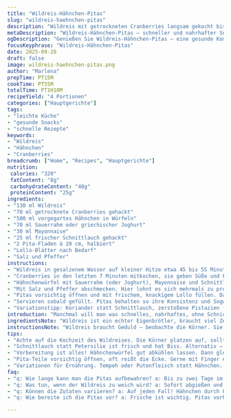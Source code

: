 ```yaml
---
title: "Wildreis-Hähnchen-Pitas"
slug: "wildreis-haehnchen-pitas"
description: "Wildreis mit getrockneten Cranberries langsam gekocht bis er springt, dann mit vorgegartem Hähnchen, Sauerrahm, Mayonnaise und frischer Schnittlauch vermischt. Dazu knackige Lollo-Blätter in halbierte Pita-Taschen gefüllt. Ideal als schneller Lunch oder leichter Dinner-Snack, entwickelt durch Anpassung von Kräutern und Texturen. Variationen mit griechischem Joghurt oder frischem Salat möglich. Fokus auf aromatische Balance und bissfeste Textur des Wildreises. Einfach, ohne Nüsse und Milchprodukte. "
metaDescription: "Wildreis-Hähnchen-Pitas – schneller und nahrhafter Snack mit knackigem Wildreis und zartem Hähnchen"
ogDescription: "Genießen Sie Wildreis-Hähnchen-Pitas – eine gesunde Kombination aus Wildreis und Hähnchen, perfekt für Lunch oder Dinner."
focusKeyphrase: "Wildreis-Hähnchen-Pitas"
date: 2025-09-28
draft: false
image: wildreis-haehnchen-pitas.png
author: "Marlena"
prepTime: PT15M
cookTime: PT55M
totalTime: PT1H10M
recipeYield: "4 Portionen"
categories: ["Hauptgerichte"]
tags:
- "leichte Küche"
- "gesunde Snacks"
- "schnelle Rezepte"
keywords:
- "Wildreis"
- "Hähnchen"
- "Cranberries"
breadcrumb: ["Home", "Recipes", "Hauptgerichte"]
nutrition: 
 calories: "320"
 fatContent: "8g"
 carbohydrateContent: "40g"
 proteinContent: "25g"
ingredients:
- "130 ml Wildreis"
- "70 ml getrocknete Cranberries gehackt"
- "500 ml vorgegartes Hähnchen in Würfeln"
- "70 ml Sauerrahm oder griechischer Joghurt"
- "30 ml Mayonnaise"
- "25 ml frischer Schnittlauch gehackt"
- "2 Pita-Fladen à 20 cm, halbiert"
- "Lollo-Blätter nach Bedarf"
- "Salz und Pfeffer"
instructions:
- "Wildreis in gesalzenem Wasser auf kleiner Hitze etwa 45 bis 55 Minuten köcheln lassen. Das Wasser sollte blubbern, aber nicht wild, Reis ist fertig wenn die Körner aufplatzen und weich, gleichzeitig bissfest bleiben. Etwas mehr Zeit erlaubt Geschmack der Körner zu entfalten."
- "Cranberries in den letzten 7 Minuten mitkochen, sie geben Süße und Farbe ab. Anschließend Reis gut abtropfen lassen, kalt abschrecken um Garprozess zu stoppen und klebrige Masse zu vermeiden."
- "Hähnchenwürfel mit Sauerrahm (oder Joghurt), Mayonnaise und Schnittlauch in eine Schüssel geben. Den abgekühlten Wildreis unterheben. Auf Konsistenz prüfen, sollte cremig, aber nicht zu feucht wirken."
- "Mit Salz und Pfeffer abschmecken. Hier lohnt es sich mehrmals zu probieren, da Reis und Cranberries Süße mitbringen; zu viel Salz unnatürlich."
- "Pitas vorsichtig öffnen und mit frischem, knackigem Lollo füllen. Dann die Hähnchen-Reis-Mischung dazugeben. Beilage? Ein frischer Zitronenschnitz hebt das Aroma."
- "Servieren sobald gefüllt. Pitas behalten so ihre Konsistenz und Sogwirkung."
- "Variationstipp: Koriander statt Schnittlauch, zerstoßene Pistazien (optional), oder Limettensaft als Akzent. Für veganen Twist Sojajoghurt und Räuchertofu verwenden."
introduction: "Manchmal will man was schnelles, nahrhaftes, ohne Schnickschnack. Wildreis, anders als weißer Reis, bringt knackigere Struktur und nussigen Geschmack, der zusammen mit getrockneten Cranberries und zartem Hähnchen eine spannende Mischung ergibt. Diese Pitas sind ein Fundstück aus meiner Routine, optimiert über Jahre im hektischen Alltag. Dabei hab ich gelernt, dass Timing beim Reis entscheidend ist – nicht zu weich, nicht zu hart. Die Kombination mit Sauerrahm gibt Cremigkeit ohne Kuhmilch oder Glutenstress. Probiert man Schnittlauch statt Petersilie, bekommt das Ganze eine feine Frische, die ich sehr schätze. Kein großes Aufheben, sondern mit einfachen Zutaten viel Geschmack rausholen. Ein Snack, der sättigt, ohne zu beschweren – perfekt zum Vorbereiten und Reste verarbeiten."
ingredientsNote: "Wildreis ist ein echter Eigenbrötler, braucht viel Zeit zum Köcheln, aber die Geduld zahlt sich aus. Wer kauft, sollte auf Qualität achten; billig kann zäh und trocken sein. Cranberries hinzufügen am Ende bewahrt ihr Frucht und Textur. Statt Schnittlauch passen auch Frühlingszwiebeln für etwas Biss und Zwiebelaroma. Fleisch kann mit Putenfleisch ersetzt werden, oder gebratenem Tempeh für Vegetarier. Sauerrahm tausche ich manchmal gegen griechischen Joghurt – bietet ähnliche Cremigkeit, weniger Fett. Pita-Taschen, halbiert, sollten frisch sein; altbackene zerfallen schnell. Als Salatgrün nehme ich Lollo für Weichheit und Farbe, Rucola gibt mehr Pfeffer, das probiere ich immer wieder. Salz und Pfeffer erst am Ende – zur Balance, nicht zur Überdeckung."
instructionsNote: "Wildreis braucht Geduld – beobachte die Körner. Sie verändern Farbe, platzen auf, werden größer. Kein Wasser mehr sichtbar? Gut. Tropfe ab, schreck mit kaltem Wasser ab, sonst bleibt der Reis klebrig und matschig. Beim Mischen wichtig, dass Hähnchen gut vorgekocht und klein gewürfelt ist, so verteilt sich die Textur besser. Sauerrahm oder Joghurt mischen sorgt für Cremigkeit, die Masse darf kein Chapatti-Teig werden, eher locker zusammenhalten. Pita öffnen vorsichtig, sonst reisst sie. Ich drücke oft vorher mit dem Finger entlang, so kann man besser füllen. Lollo nicht zu klein reißen, ganze Blätter sind saftiger, dadurch guter Kontrast zum Reis. Abschmecken – hier schummle ich oft mit bisschen Zitronensaft, damit der Geschmack prickelnder wird. Perfekt für schnelle Lunchbox, die nicht fettig wird."
tips:
- "Achte auf die Kochzeit des Wildreises. Die Körner platzen auf, sollten bissfest bleiben. Ein kleines Geschmacksspiel – wenn das Wasser fast weg ist, abgießen und kalt abschrecken. Klares Wasser zeigt, dass der Reis fertig ist und nicht klebrig wird."
- "Schnittlauch statt Petersilie ist frisch und hat Biss. Alternativ – Frühlingszwiebeln geben dem Gericht eine dezente Schärfe. Experimentiere mit verschiedenen Kräutern; Koriander für einen asiatischen Twist oder Dill für etwas Frische. Die eigene Note ausprobieren."
- "Vorbereitung ist alles! Hähnchenwürfel gut abkühlen lassen. Dann gleich mit Wildreis vermischen. Wichtig: Die Mischung sollte cremig wirken, nicht matschig. Wenn sie zu fest ist, mehr Sauerrahm oder Joghurt hinzufügen. Ein Schuss Zitronensaft verleiht zusätzlichen Frischekick."
- "Pita-Teile vorsichtig öffnen, oft reißt die Ecke. Gerne mit Finger entlang drucken. So bleibt die Füllung gut verborgen. Garnierung mit Lollo-Blättern, die bringen Crunch. Und probiere Rucola für mehr Schärfe – Mischung macht’s."
- "Variationen für Ernährung. Tempeh oder Putenfleisch statt Hähnchen. Für vegane Version Sojajoghurt nutzen. Immer gleich die Textur überprüfen, damit die Füllung locker bleibt. Und denk daran, die Mischung mehrmals abschmecken. Dein Geschmack zählt."
faq:
- "q: Wie lange kann man die Pitas aufbewahren? a: Bis zu zwei Tage im Kühlschrank in einer Box. Füllung separat lagern. Die Pitas bleiben frisch, wenn du sie gut verschließt. Alternativen sind Einfrieren, aber die Textur kann leiden."
- "q: Was tun, wenn der Wildreis zu weich wird? a: Sofort abgießen und kalt abspülen, um Garprozess zu stoppen. Zu lang gekocht, mehr Flüssigkeit benötigt. Nächstes Mal den Garzeitpunkt im Auge behalten, es ist Geduld gefragt."
- "q: Können die Zutaten variieren? a: Auf jeden Fall! Hähnchen durch Putenfleisch ersetzen. Frischkäse statt Sauerrahm oder sogar Quark für mehr Proteine. Gestalte die Mischung nach Belieben, etwas Chilipulver gibt mehr Würze."
- "q: Wie bereite ich die Pitas vor? a: Frische ist wichtig. Pitas vorher leicht toasten für mehr Geschmack. Lass sie nicht zu lange liegen, dann zerfallen sie. Mit den Fingern am Rand drücken, besser beim Füllen."

---
```

